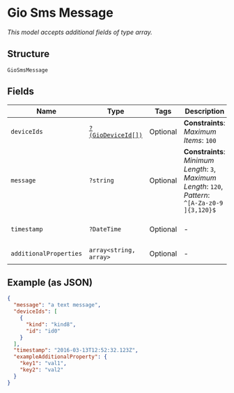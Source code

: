 
# Gio Sms Message

*This model accepts additional fields of type array.*

## Structure

`GioSmsMessage`

## Fields

| Name | Type | Tags | Description | Getter | Setter |
|  --- | --- | --- | --- | --- | --- |
| `deviceIds` | [`?(GioDeviceId[])`](../../doc/models/gio-device-id.md) | Optional | **Constraints**: *Maximum Items*: `100` | getDeviceIds(): ?array | setDeviceIds(?array deviceIds): void |
| `message` | `?string` | Optional | **Constraints**: *Minimum Length*: `3`, *Maximum Length*: `120`, *Pattern*: `^[A-Za-z0-9 ]{3,120}$` | getMessage(): ?string | setMessage(?string message): void |
| `timestamp` | `?DateTime` | Optional | - | getTimestamp(): ?\DateTime | setTimestamp(?\DateTime timestamp): void |
| `additionalProperties` | `array<string, array>` | Optional | - | findAdditionalProperty(string key): array | additionalProperty(string key, array value): void |

## Example (as JSON)

```json
{
  "message": "a text message",
  "deviceIds": [
    {
      "kind": "kind8",
      "id": "id0"
    }
  ],
  "timestamp": "2016-03-13T12:52:32.123Z",
  "exampleAdditionalProperty": {
    "key1": "val1",
    "key2": "val2"
  }
}
```

